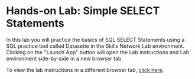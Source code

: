 # Hands-on Lab: Simple SELECT Statements

In this lab you will practice the basics of SQL SELECT Statements using a SQL practice tool called Datasette in the Skills Network Lab environment. Clicking on the "Launch App" button will open the Lab instructions and Lab environment side-by-side in a new browser tab.

To view the lab instructions in a different browser tab, [click here](https://cf-courses-data.s3.us.cloud-object-storage.appdomain.cloud/IBMDeveloperSkillsNetwork-DB0201EN-SkillsNetwork/labs/Labs_Coursera_V5/labs/Lab%20-%20Basics%20of%20SQL%20SELECT%20Statement/instructional-labs.md.html). 